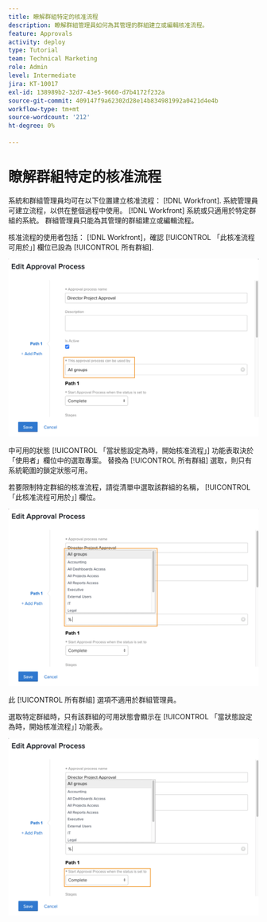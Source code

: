```yaml
---
title: 瞭解群組特定的核准流程
description: 瞭解群組管理員如何為其管理的群組建立或編輯核准流程。
feature: Approvals
activity: deploy
type: Tutorial
team: Technical Marketing
role: Admin
level: Intermediate
jira: KT-10017
exl-id: 138989b2-32d7-43e5-9660-d7b4172f232a
source-git-commit: 409147f9a62302d28e14b834981992a0421d4e4b
workflow-type: tm+mt
source-wordcount: '212'
ht-degree: 0%

---
```


# 瞭解群組特定的核准流程

系統和群組管理員均可在以下位置建立核准流程： [!DNL Workfront]. 系統管理員可建立流程，以供在整個過程中使用。 [!DNL Workfront] 系統或只適用於特定群組的系統。 群組管理員只能為其管理的群組建立或編輯流程。

核准流程的使用者包括： [!DNL Workfront]，確認 [!UICONTROL 「此核准流程可用於」] 欄位已設為 [!UICONTROL 所有群組].

![[!UICONTROL 編輯核准流程] 反白顯示群組欄位的視窗](assets/admin-fund-approval-processes-1.png)

中可用的狀態 [!UICONTROL 「當狀態設定為時，開始核准流程」] 功能表取決於「使用者」欄位中的選取專案。 替換為 [!UICONTROL 所有群組] 選取，則只有系統範圍的鎖定狀態可用。

若要限制特定群組的核准流程，請從清單中選取該群組的名稱， [!UICONTROL 「此核准流程可用於」] 欄位。

![[!UICONTROL 編輯核准流程] 展開群組欄位的視窗](assets/admin-fund-approval-processes-2.png)

此 [!UICONTROL 所有群組] 選項不適用於群組管理員。

選取特定群組時，只有該群組的可用狀態會顯示在 [!UICONTROL 「當狀態設定為時，開始核准流程」] 功能表。

![[!UICONTROL 編輯核准流程] 反白顯示狀態列位的視窗](assets/admin-fund-approval-processes-3.png)

